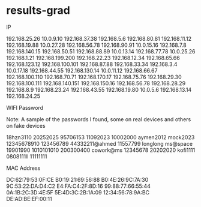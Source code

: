 # results-grad

IP

192.168.25.26 
10.0.9.10 
192.168.37.38 
192.168.5.6 
192.168.80.81 
192.168.11.12 
192.168.19.88 
10.0.27.28 
192.168.56.78 
192.168.90.91 
10.0.15.16 
192.168.7.8 
192.168.140.15 
192.168.50.51 
192.168.88.89 
10.0.13.14 
192.168.77.78 
10.0.25.26 
192.168.1.21 
192.168.199.200 
192.168.22.23 
192.168.12.34 
192.168.65.66 
192.168.123.12 
192.168.100.101
192.168.87.88 
192.168.33.34 
192.168.3.4 
10.0.17.18 
192.168.44.55 
192.168.130.14 
10.0.11.12 
192.168.66.67 
192.168.100.110 
192.168.70.71 
192.168.170.17 
192.168.75.76 
192.168.29.30 
192.168.100.111 
192.168.140.151 
192.168.150.16 
192.168.56.78 
192.168.28.29 
192.168.8.9 
192.168.23.24 
192.168.43.55 
192.168.19.80 
10.0.5.6 
192.168.13.14 
192.168.24.25


WIFI Password

Note: A sample of the passwords I found, some on real devices and others on fake devices

18hzn3110
20252025
95706153
11092023
10002000
aymen2012
mock2023
12345678910
123456789
44332211@ahmed
11557799
longlong
ms@space
19901990
1010101010
200300400
cowork@ms
12345678
20202020
kofi1111
0808111ll
11111111


MAC Address

DC:62:79:53:0F:CE
B0:19:21:69:56:88
B0:4E:26:9C:7A:30
9C:53:22:DA:D4:C2
E4:FA:C4:2F:8D:16
99:88:77:66:55:44
0A:1B:2C:3D:4E:5F
5E:4D:3C:2B:1A:09
12:34:56:78:9A:BC
DE:AD:BE:EF:00:11
